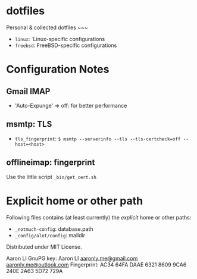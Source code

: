 dotfiles
========

Personal & collected dotfiles ~~~

* `linux`: `Linux-specific configurations
* `freebsd`: FreeBSD-specific configurations


# Configuration Notes

## Gmail IMAP
* 'Auto-Expunge' => off: for better performance

## msmtp: TLS
* ``tls_fingerprint``:
    ``$ msmtp --serverinfo --tls --tls-certcheck=off --host=<host>``

## offlineimap: fingerprint
Use the little script ``_bin/get_cert.sh``

# Explicit home or other path
Following files contains (at least currently) the *explicit*
home or other paths:
* ``_notmuch-config``: database.path
* ``_config/alot/config``: maildir


Distributed under MIT License.


Aaron LI
GnuPG key: Aaron LI <aaronly.me@gmail.com> <aaronly.me@outlook.com>
Fingerprint: AC34 64FA DAAE 6321 8609  9CA6 240E 2A63 5D72 729A

